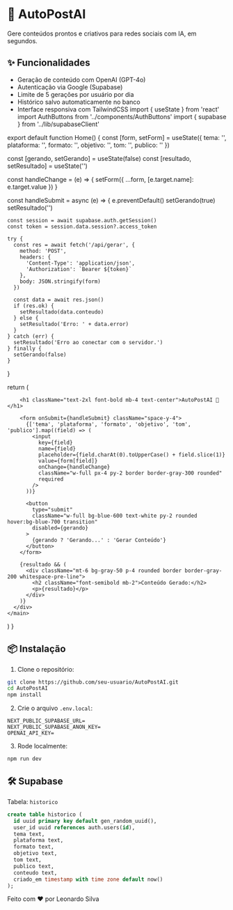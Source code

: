 # 🚀 AutoPostAI

Gere conteúdos prontos e criativos para redes sociais com IA, em segundos.

## ✨ Funcionalidades
- Geração de conteúdo com OpenAI (GPT-4o)
- Autenticação via Google (Supabase)
- Limite de 5 gerações por usuário por dia
- Histórico salvo automaticamente no banco
- Interface responsiva com TailwindCSS
import { useState } from 'react'
import AuthButtons from '../components/AuthButtons'
import { supabase } from '../lib/supabaseClient'

export default function Home() {
  const [form, setForm] = useState({
    tema: '',
    plataforma: '',
    formato: '',
    objetivo: '',
    tom: '',
    publico: ''
  })

  const [gerando, setGerando] = useState(false)
  const [resultado, setResultado] = useState('')

  const handleChange = (e) => {
    setForm({ ...form, [e.target.name]: e.target.value })
  }

  const handleSubmit = async (e) => {
    e.preventDefault()
    setGerando(true)
    setResultado('')

    const session = await supabase.auth.getSession()
    const token = session.data.session?.access_token

    try {
      const res = await fetch('/api/gerar', {
        method: 'POST',
        headers: {
          'Content-Type': 'application/json',
          'Authorization': `Bearer ${token}`
        },
        body: JSON.stringify(form)
      })

      const data = await res.json()
      if (res.ok) {
        setResultado(data.conteudo)
      } else {
        setResultado('Erro: ' + data.error)
      }
    } catch (err) {
      setResultado('Erro ao conectar com o servidor.')
    } finally {
      setGerando(false)
    }
  }

  return (
    <main className="min-h-screen bg-gray-100 p-6">
      <div className="max-w-2xl mx-auto bg-white p-8 rounded shadow">
        <AuthButtons />

        <h1 className="text-2xl font-bold mb-4 text-center">AutoPostAI 🚀</h1>

        <form onSubmit={handleSubmit} className="space-y-4">
          {['tema', 'plataforma', 'formato', 'objetivo', 'tom', 'publico'].map((field) => (
            <input
              key={field}
              name={field}
              placeholder={field.charAt(0).toUpperCase() + field.slice(1)}
              value={form[field]}
              onChange={handleChange}
              className="w-full px-4 py-2 border border-gray-300 rounded"
              required
            />
          ))}

          <button
            type="submit"
            className="w-full bg-blue-600 text-white py-2 rounded hover:bg-blue-700 transition"
            disabled={gerando}
          >
            {gerando ? 'Gerando...' : 'Gerar Conteúdo'}
          </button>
        </form>

        {resultado && (
          <div className="mt-6 bg-gray-50 p-4 rounded border border-gray-200 whitespace-pre-line">
            <h2 className="font-semibold mb-2">Conteúdo Gerado:</h2>
            <p>{resultado}</p>
          </div>
        )}
      </div>
    </main>
  )
}

## 📦 Instalação
1. Clone o repositório:
```bash
git clone https://github.com/seu-usuario/AutoPostAI.git
cd AutoPostAI
npm install
```

2. Crie o arquivo `.env.local`:
```
NEXT_PUBLIC_SUPABASE_URL=
NEXT_PUBLIC_SUPABASE_ANON_KEY=
OPENAI_API_KEY=
```

3. Rode localmente:
```bash
npm run dev
```

## 🛠️ Supabase
Tabela: `historico`
```sql
create table historico (
  id uuid primary key default gen_random_uuid(),
  user_id uuid references auth.users(id),
  tema text,
  plataforma text,
  formato text,
  objetivo text,
  tom text,
  publico text,
  conteudo text,
  criado_em timestamp with time zone default now()
);
```

Feito com ❤️ por Leonardo Silva
